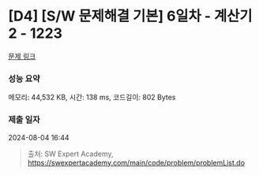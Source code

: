 # [D4] [S/W 문제해결 기본] 6일차 - 계산기2 - 1223 

[문제 링크](https://swexpertacademy.com/main/code/problem/problemDetail.do?contestProbId=AV14nnAaAFACFAYD) 

### 성능 요약

메모리: 44,532 KB, 시간: 138 ms, 코드길이: 802 Bytes

### 제출 일자

2024-08-04 16:44



> 출처: SW Expert Academy, https://swexpertacademy.com/main/code/problem/problemList.do